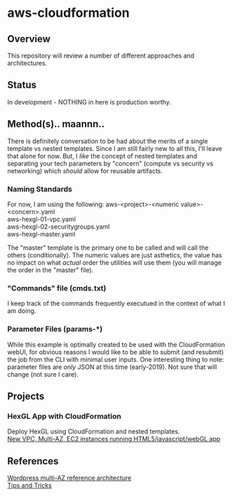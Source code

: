 # aws-cloudformation

## Overview
This repository will review a number of different approaches and architectures.

## Status
In development - NOTHING in here is production worthy.

## Method(s).. maannn..
There is definitely conversation to be had about the merits of a single template vs nested templates.  Since I am still fairly new to all this, I'll leave that alone for now.  But, I *like* the concept of nested templates and separating your tech parameters by "concern" (compute vs security vs networking) which *should* allow for reusable artifacts.  
### Naming Standards
For now, I am using the following:
aws-\<project\>-\<numeric value\>-\<concern\>.yaml  
aws-hexgl-01-vpc.yaml  
aws-hexgl-02-securitygroups.yaml  
aws-hexgl-master.yaml  

The "master" template is the primary one to be called and will call the others (conditionally).  The numeric values are just asthetics, the value has no impact on what *actual* order the utilities will use them (you will manage the order in the "master" file).

### "Commands" file (cmds.txt)
I keep track of the commands frequently executued in the context of what I am doing.

### Parameter Files (params-*)
While this example is optimally created to be used with the CloudFormation webUI, for obvious reasons I would like to be able to submit (and resubmit) the job from the CLI with minimal user inputs.  One interesting thing to note: parameter files are *only* JSON at this time (early-2019).  Not sure that will change (not sure I care).

## Projects
### HexGL App with CloudFormation
Deploy HexGL using CloudFormation and nested templates.  
[New VPC, Multi-AZ, EC2 instances running HTML5/javascript/webGL app](https://github.com/cloudxabide/aws-cloudformation-hexgl)  

## References
[Wordpress multi-AZ reference architecture](https://github.com/aws-samples/aws-refarch-wordpress)  
[Tips and Tricks](./tips-n-tricks.md)

